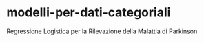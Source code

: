 # modelli-per-dati-categoriali
Regressione Logistica per la Rilevazione della Malattia di Parkinson
